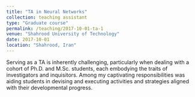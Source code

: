 ```yaml
---
title: "TA in Neural Networks"
collection: teaching assistant
type: "Graduate course"
permalink: /teaching/2017-10-01-ta-1
venue: "Shahrood University of Technology"
date: 2017-10-01
location: "Shahrood, Iran"
---
```


Serving as a TA is inherently challenging, particularly when dealing with a cohort of Ph.D. and M.Sc. students, each embodying the traits of investigators and inquisitors. Among my captivating responsibilities was aiding students in devising and executing activities and strategies aligned with their developmental progress.
